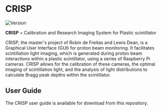 # CRISP

![Version](https://img.shields.io/badge/version-1.0.0-blue.svg)

**CRISP** = Calibration and Research Imaging System for Plastic scintillator

CRISP, the master's project of Robin de Freitas and Lewis Dean, is a Graphical User Interface (GUI) for proton beam monitoring. It facilitates scintillation light imaging, which is generated during proton beam interactions within a plastic scintillator, using a series of Raspberry Pi cameras. CRISP allows for the calibration of these cameras, the optimal imaging of scintillation light, and the analysis of light distributions to calculate Bragg peak depths within the scintillator.

## User Guide
The CRISP user guide is available for download from this repository.



